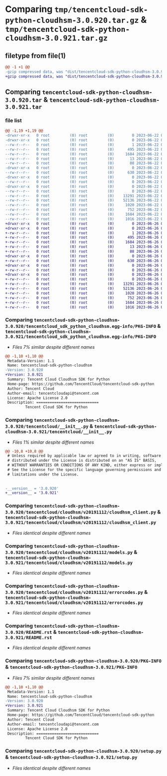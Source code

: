 # Comparing `tmp/tencentcloud-sdk-python-cloudhsm-3.0.920.tar.gz` & `tmp/tencentcloud-sdk-python-cloudhsm-3.0.921.tar.gz`

## filetype from file(1)

```diff
@@ -1 +1 @@
-gzip compressed data, was "dist/tencentcloud-sdk-python-cloudhsm-3.0.920.tar", last modified: Thu Jun 22 00:20:27 2023, max compression
+gzip compressed data, was "dist/tencentcloud-sdk-python-cloudhsm-3.0.921.tar", last modified: Mon Jun 26 00:20:30 2023, max compression
```

## Comparing `tencentcloud-sdk-python-cloudhsm-3.0.920.tar` & `tencentcloud-sdk-python-cloudhsm-3.0.921.tar`

### file list

```diff
@@ -1,19 +1,19 @@
-drwxr-xr-x   0 root         (0) root         (0)        0 2023-06-22 00:20:27.000000 tencentcloud-sdk-python-cloudhsm-3.0.920/
-drwxr-xr-x   0 root         (0) root         (0)        0 2023-06-22 00:20:27.000000 tencentcloud-sdk-python-cloudhsm-3.0.920/tencentcloud_sdk_python_cloudhsm.egg-info/
--rw-r--r--   0 root         (0) root         (0)        1 2023-06-22 00:20:27.000000 tencentcloud-sdk-python-cloudhsm-3.0.920/tencentcloud_sdk_python_cloudhsm.egg-info/dependency_links.txt
--rw-r--r--   0 root         (0) root         (0)      495 2023-06-22 00:20:27.000000 tencentcloud-sdk-python-cloudhsm-3.0.920/tencentcloud_sdk_python_cloudhsm.egg-info/SOURCES.txt
--rw-r--r--   0 root         (0) root         (0)     1684 2023-06-22 00:20:27.000000 tencentcloud-sdk-python-cloudhsm-3.0.920/tencentcloud_sdk_python_cloudhsm.egg-info/PKG-INFO
--rw-r--r--   0 root         (0) root         (0)       13 2023-06-22 00:20:27.000000 tencentcloud-sdk-python-cloudhsm-3.0.920/tencentcloud_sdk_python_cloudhsm.egg-info/top_level.txt
--rw-r--r--   0 root         (0) root         (0)       88 2023-06-22 00:20:27.000000 tencentcloud-sdk-python-cloudhsm-3.0.920/setup.cfg
-drwxr-xr-x   0 root         (0) root         (0)        0 2023-06-22 00:20:27.000000 tencentcloud-sdk-python-cloudhsm-3.0.920/tencentcloud/
--rw-r--r--   0 root         (0) root         (0)      630 2023-06-22 00:20:27.000000 tencentcloud-sdk-python-cloudhsm-3.0.920/tencentcloud/__init__.py
-drwxr-xr-x   0 root         (0) root         (0)        0 2023-06-22 00:20:27.000000 tencentcloud-sdk-python-cloudhsm-3.0.920/tencentcloud/cloudhsm/
--rw-r--r--   0 root         (0) root         (0)        0 2023-06-22 00:20:27.000000 tencentcloud-sdk-python-cloudhsm-3.0.920/tencentcloud/cloudhsm/__init__.py
-drwxr-xr-x   0 root         (0) root         (0)        0 2023-06-22 00:20:27.000000 tencentcloud-sdk-python-cloudhsm-3.0.920/tencentcloud/cloudhsm/v20191112/
--rw-r--r--   0 root         (0) root         (0)        0 2023-06-22 00:20:27.000000 tencentcloud-sdk-python-cloudhsm-3.0.920/tencentcloud/cloudhsm/v20191112/__init__.py
--rw-r--r--   0 root         (0) root         (0)    13291 2023-06-22 00:20:27.000000 tencentcloud-sdk-python-cloudhsm-3.0.920/tencentcloud/cloudhsm/v20191112/cloudhsm_client.py
--rw-r--r--   0 root         (0) root         (0)    52136 2023-06-22 00:20:27.000000 tencentcloud-sdk-python-cloudhsm-3.0.920/tencentcloud/cloudhsm/v20191112/models.py
--rw-r--r--   0 root         (0) root         (0)     1020 2023-06-22 00:20:27.000000 tencentcloud-sdk-python-cloudhsm-3.0.920/tencentcloud/cloudhsm/v20191112/errorcodes.py
--rw-r--r--   0 root         (0) root         (0)      752 2023-06-22 00:20:27.000000 tencentcloud-sdk-python-cloudhsm-3.0.920/README.rst
--rw-r--r--   0 root         (0) root         (0)     1684 2023-06-22 00:20:27.000000 tencentcloud-sdk-python-cloudhsm-3.0.920/PKG-INFO
--rw-r--r--   0 root         (0) root         (0)     1016 2023-06-22 00:20:27.000000 tencentcloud-sdk-python-cloudhsm-3.0.920/setup.py
+drwxr-xr-x   0 root         (0) root         (0)        0 2023-06-26 00:20:30.000000 tencentcloud-sdk-python-cloudhsm-3.0.921/
+drwxr-xr-x   0 root         (0) root         (0)        0 2023-06-26 00:20:30.000000 tencentcloud-sdk-python-cloudhsm-3.0.921/tencentcloud_sdk_python_cloudhsm.egg-info/
+-rw-r--r--   0 root         (0) root         (0)        1 2023-06-26 00:20:30.000000 tencentcloud-sdk-python-cloudhsm-3.0.921/tencentcloud_sdk_python_cloudhsm.egg-info/dependency_links.txt
+-rw-r--r--   0 root         (0) root         (0)      495 2023-06-26 00:20:30.000000 tencentcloud-sdk-python-cloudhsm-3.0.921/tencentcloud_sdk_python_cloudhsm.egg-info/SOURCES.txt
+-rw-r--r--   0 root         (0) root         (0)     1684 2023-06-26 00:20:30.000000 tencentcloud-sdk-python-cloudhsm-3.0.921/tencentcloud_sdk_python_cloudhsm.egg-info/PKG-INFO
+-rw-r--r--   0 root         (0) root         (0)       13 2023-06-26 00:20:30.000000 tencentcloud-sdk-python-cloudhsm-3.0.921/tencentcloud_sdk_python_cloudhsm.egg-info/top_level.txt
+-rw-r--r--   0 root         (0) root         (0)       88 2023-06-26 00:20:30.000000 tencentcloud-sdk-python-cloudhsm-3.0.921/setup.cfg
+drwxr-xr-x   0 root         (0) root         (0)        0 2023-06-26 00:20:30.000000 tencentcloud-sdk-python-cloudhsm-3.0.921/tencentcloud/
+-rw-r--r--   0 root         (0) root         (0)      630 2023-06-26 00:20:30.000000 tencentcloud-sdk-python-cloudhsm-3.0.921/tencentcloud/__init__.py
+drwxr-xr-x   0 root         (0) root         (0)        0 2023-06-26 00:20:30.000000 tencentcloud-sdk-python-cloudhsm-3.0.921/tencentcloud/cloudhsm/
+-rw-r--r--   0 root         (0) root         (0)        0 2023-06-26 00:20:30.000000 tencentcloud-sdk-python-cloudhsm-3.0.921/tencentcloud/cloudhsm/__init__.py
+drwxr-xr-x   0 root         (0) root         (0)        0 2023-06-26 00:20:30.000000 tencentcloud-sdk-python-cloudhsm-3.0.921/tencentcloud/cloudhsm/v20191112/
+-rw-r--r--   0 root         (0) root         (0)        0 2023-06-26 00:20:30.000000 tencentcloud-sdk-python-cloudhsm-3.0.921/tencentcloud/cloudhsm/v20191112/__init__.py
+-rw-r--r--   0 root         (0) root         (0)    13291 2023-06-26 00:20:30.000000 tencentcloud-sdk-python-cloudhsm-3.0.921/tencentcloud/cloudhsm/v20191112/cloudhsm_client.py
+-rw-r--r--   0 root         (0) root         (0)    52136 2023-06-26 00:20:30.000000 tencentcloud-sdk-python-cloudhsm-3.0.921/tencentcloud/cloudhsm/v20191112/models.py
+-rw-r--r--   0 root         (0) root         (0)     1020 2023-06-26 00:20:30.000000 tencentcloud-sdk-python-cloudhsm-3.0.921/tencentcloud/cloudhsm/v20191112/errorcodes.py
+-rw-r--r--   0 root         (0) root         (0)      752 2023-06-26 00:20:30.000000 tencentcloud-sdk-python-cloudhsm-3.0.921/README.rst
+-rw-r--r--   0 root         (0) root         (0)     1684 2023-06-26 00:20:30.000000 tencentcloud-sdk-python-cloudhsm-3.0.921/PKG-INFO
+-rw-r--r--   0 root         (0) root         (0)     1016 2023-06-26 00:20:30.000000 tencentcloud-sdk-python-cloudhsm-3.0.921/setup.py
```

### Comparing `tencentcloud-sdk-python-cloudhsm-3.0.920/tencentcloud_sdk_python_cloudhsm.egg-info/PKG-INFO` & `tencentcloud-sdk-python-cloudhsm-3.0.921/tencentcloud_sdk_python_cloudhsm.egg-info/PKG-INFO`

 * *Files 7% similar despite different names*

```diff
@@ -1,10 +1,10 @@
 Metadata-Version: 1.1
 Name: tencentcloud-sdk-python-cloudhsm
-Version: 3.0.920
+Version: 3.0.921
 Summary: Tencent Cloud Cloudhsm SDK for Python
 Home-page: https://github.com/TencentCloud/tencentcloud-sdk-python
 Author: Tencent Cloud
 Author-email: tencentcloudapi@tencent.com
 License: Apache License 2.0
 Description: ============================
         Tencent Cloud SDK for Python
```

### Comparing `tencentcloud-sdk-python-cloudhsm-3.0.920/tencentcloud/__init__.py` & `tencentcloud-sdk-python-cloudhsm-3.0.921/tencentcloud/__init__.py`

 * *Files 1% similar despite different names*

```diff
@@ -10,8 +10,8 @@
 # Unless required by applicable law or agreed to in writing, software
 # distributed under the License is distributed on an "AS IS" BASIS,
 # WITHOUT WARRANTIES OR CONDITIONS OF ANY KIND, either express or implied.
 # See the License for the specific language governing permissions and
 # limitations under the License.
 
 
-__version__ = '3.0.920'
+__version__ = '3.0.921'
```

### Comparing `tencentcloud-sdk-python-cloudhsm-3.0.920/tencentcloud/cloudhsm/v20191112/cloudhsm_client.py` & `tencentcloud-sdk-python-cloudhsm-3.0.921/tencentcloud/cloudhsm/v20191112/cloudhsm_client.py`

 * *Files identical despite different names*

### Comparing `tencentcloud-sdk-python-cloudhsm-3.0.920/tencentcloud/cloudhsm/v20191112/models.py` & `tencentcloud-sdk-python-cloudhsm-3.0.921/tencentcloud/cloudhsm/v20191112/models.py`

 * *Files identical despite different names*

### Comparing `tencentcloud-sdk-python-cloudhsm-3.0.920/tencentcloud/cloudhsm/v20191112/errorcodes.py` & `tencentcloud-sdk-python-cloudhsm-3.0.921/tencentcloud/cloudhsm/v20191112/errorcodes.py`

 * *Files identical despite different names*

### Comparing `tencentcloud-sdk-python-cloudhsm-3.0.920/README.rst` & `tencentcloud-sdk-python-cloudhsm-3.0.921/README.rst`

 * *Files identical despite different names*

### Comparing `tencentcloud-sdk-python-cloudhsm-3.0.920/PKG-INFO` & `tencentcloud-sdk-python-cloudhsm-3.0.921/PKG-INFO`

 * *Files 7% similar despite different names*

```diff
@@ -1,10 +1,10 @@
 Metadata-Version: 1.1
 Name: tencentcloud-sdk-python-cloudhsm
-Version: 3.0.920
+Version: 3.0.921
 Summary: Tencent Cloud Cloudhsm SDK for Python
 Home-page: https://github.com/TencentCloud/tencentcloud-sdk-python
 Author: Tencent Cloud
 Author-email: tencentcloudapi@tencent.com
 License: Apache License 2.0
 Description: ============================
         Tencent Cloud SDK for Python
```

### Comparing `tencentcloud-sdk-python-cloudhsm-3.0.920/setup.py` & `tencentcloud-sdk-python-cloudhsm-3.0.921/setup.py`

 * *Files identical despite different names*


